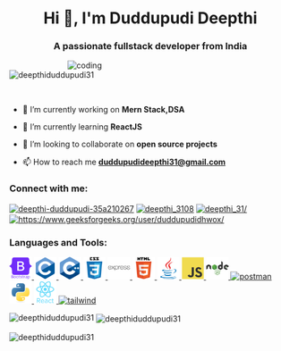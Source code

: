 <h1 align="center">Hi 👋, I'm Duddupudi Deepthi</h1>
<h3 align="center">A passionate fullstack developer from India</h3>
<img align="right" alt="coding" width="400" src="https://th.bing.com/th/id/OIP.YE-uRCE8HJCsKCNXUiQ2pAHaFj?w=229&h=136&c=7&r=0&o=5&dpr=1.3&pid=1.7">

<p align="left"> <img src="https://komarev.com/ghpvc/?username=deepthiduddupudi31&label=Profile%20views&color=0e75b6&style=flat" alt="deepthiduddupudi31" /> </p>

<p align="left"> <a href="https://twitter.com/" target="blank"><img src="https://img.shields.io/twitter/follow/?logo=twitter&style=for-the-badge" alt="" /></a> </p>

- 🔭 I’m currently working on **Mern Stack,DSA**

- 🌱 I’m currently learning **ReactJS**

- 👯 I’m looking to collaborate on **open source projects**

- 📫 How to reach me **duddupudideepthi31@gmail.com**

<h3 align="left">Connect with me:</h3>
<p align="left">
<a href="www.linkedin.com/in/deepthi-duddupudi-35a210267" target="blank"><img align="center" src="https://raw.githubusercontent.com/rahuldkjain/github-profile-readme-generator/master/src/images/icons/Social/linked-in-alt.svg" alt="deepthi-duddupudi-35a210267" height="30" width="40" /></a>
<a href="https://www.codechef.com/users/deepthi_3108" target="blank"><img align="center" src="https://cdn.jsdelivr.net/npm/simple-icons@3.1.0/icons/codechef.svg" alt="deepthi_3108" height="30" width="40" /></a>
<a href="https://www.leetcode.com/deepthi_31/" target="blank"><img align="center" src="https://raw.githubusercontent.com/rahuldkjain/github-profile-readme-generator/master/src/images/icons/Social/leet-code.svg" alt="deepthi_31/" height="30" width="40" /></a>
<a href="https://auth.geeksforgeeks.org/user/https://www.geeksforgeeks.org/user/duddupudidhwox/" target="blank"><img align="center" src="https://raw.githubusercontent.com/rahuldkjain/github-profile-readme-generator/master/src/images/icons/Social/geeks-for-geeks.svg" alt="https://www.geeksforgeeks.org/user/duddupudidhwox/" height="30" width="40" /></a>
</p>

<h3 align="left">Languages and Tools:</h3>
<p align="left"> <a href="https://getbootstrap.com" target="_blank" rel="noreferrer"> <img src="https://raw.githubusercontent.com/devicons/devicon/master/icons/bootstrap/bootstrap-plain-wordmark.svg" alt="bootstrap" width="40" height="40"/> </a> <a href="https://www.cprogramming.com/" target="_blank" rel="noreferrer"> <img src="https://raw.githubusercontent.com/devicons/devicon/master/icons/c/c-original.svg" alt="c" width="40" height="40"/> </a> <a href="https://www.w3schools.com/cpp/" target="_blank" rel="noreferrer"> <img src="https://raw.githubusercontent.com/devicons/devicon/master/icons/cplusplus/cplusplus-original.svg" alt="cplusplus" width="40" height="40"/> </a> <a href="https://www.w3schools.com/css/" target="_blank" rel="noreferrer"> <img src="https://raw.githubusercontent.com/devicons/devicon/master/icons/css3/css3-original-wordmark.svg" alt="css3" width="40" height="40"/> </a> <a href="https://expressjs.com" target="_blank" rel="noreferrer"> <img src="https://raw.githubusercontent.com/devicons/devicon/master/icons/express/express-original-wordmark.svg" alt="express" width="40" height="40"/> </a> <a href="https://www.w3.org/html/" target="_blank" rel="noreferrer"> <img src="https://raw.githubusercontent.com/devicons/devicon/master/icons/html5/html5-original-wordmark.svg" alt="html5" width="40" height="40"/> </a> <a href="https://www.java.com" target="_blank" rel="noreferrer"> <img src="https://raw.githubusercontent.com/devicons/devicon/master/icons/java/java-original.svg" alt="java" width="40" height="40"/> </a> <a href="https://developer.mozilla.org/en-US/docs/Web/JavaScript" target="_blank" rel="noreferrer"> <img src="https://raw.githubusercontent.com/devicons/devicon/master/icons/javascript/javascript-original.svg" alt="javascript" width="40" height="40"/> </a> <a href="https://nodejs.org" target="_blank" rel="noreferrer"> <img src="https://raw.githubusercontent.com/devicons/devicon/master/icons/nodejs/nodejs-original-wordmark.svg" alt="nodejs" width="40" height="40"/> </a> <a href="https://postman.com" target="_blank" rel="noreferrer"> <img src="https://www.vectorlogo.zone/logos/getpostman/getpostman-icon.svg" alt="postman" width="40" height="40"/> </a> <a href="https://www.python.org" target="_blank" rel="noreferrer"> <img src="https://raw.githubusercontent.com/devicons/devicon/master/icons/python/python-original.svg" alt="python" width="40" height="40"/> </a> <a href="https://reactjs.org/" target="_blank" rel="noreferrer"> <img src="https://raw.githubusercontent.com/devicons/devicon/master/icons/react/react-original-wordmark.svg" alt="react" width="40" height="40"/> </a> <a href="https://tailwindcss.com/" target="_blank" rel="noreferrer"> <img src="https://www.vectorlogo.zone/logos/tailwindcss/tailwindcss-icon.svg" alt="tailwind" width="40" height="40"/> </a> </p>

<p><img align="left" src="https://github-readme-stats.vercel.app/api/top-langs?username=deepthiduddupudi31&show_icons=true&locale=en&layout=compact" alt="deepthiduddupudi31" /></p>

<p>&nbsp;<img align="center" src="https://github-readme-stats.vercel.app/api?username=deepthiduddupudi31&show_icons=true&locale=en" alt="deepthiduddupudi31" /></p>

<p><img align="center" src="https://github-readme-streak-stats.herokuapp.com/?user=deepthiduddupudi31&" alt="deepthiduddupudi31" /></p>
